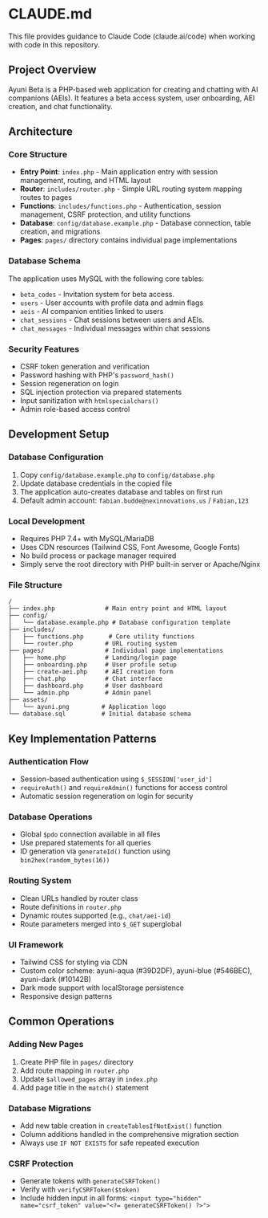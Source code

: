 # CLAUDE.md

This file provides guidance to Claude Code (claude.ai/code) when working with code in this repository.

## Project Overview

Ayuni Beta is a PHP-based web application for creating and chatting with AI companions (AEIs). It features a beta access system, user onboarding, AEI creation, and chat functionality.

## Architecture

### Core Structure
- **Entry Point**: `index.php` - Main application entry with session management, routing, and HTML layout
- **Router**: `includes/router.php` - Simple URL routing system mapping routes to pages
- **Functions**: `includes/functions.php` - Authentication, session management, CSRF protection, and utility functions
- **Database**: `config/database.example.php` - Database connection, table creation, and migrations
- **Pages**: `pages/` directory contains individual page implementations

### Database Schema
The application uses MySQL with the following core tables:
- `beta_codes` - Invitation system for beta access.
- `users` - User accounts with profile data and admin flags
- `aeis` - AI companion entities linked to users
- `chat_sessions` - Chat sessions between users and AEIs.
- `chat_messages` - Individual messages within chat sessions

### Security Features
- CSRF token generation and verification
- Password hashing with PHP's `password_hash()` 
- Session regeneration on login
- SQL injection protection via prepared statements
- Input sanitization with `htmlspecialchars()`
- Admin role-based access control

## Development Setup

### Database Configuration
1. Copy `config/database.example.php` to `config/database.php`
2. Update database credentials in the copied file
3. The application auto-creates database and tables on first run
4. Default admin account: `fabian.budde@nexinnovations.us` / `Fabian,123`

### Local Development
- Requires PHP 7.4+ with MySQL/MariaDB
- Uses CDN resources (Tailwind CSS, Font Awesome, Google Fonts)
- No build process or package manager required
- Simply serve the root directory with PHP built-in server or Apache/Nginx

### File Structure
```
/
├── index.php              # Main entry point and HTML layout
├── config/
│   └── database.example.php # Database configuration template
├── includes/
│   ├── functions.php       # Core utility functions
│   └── router.php         # URL routing system
├── pages/                 # Individual page implementations
│   ├── home.php           # Landing/login page
│   ├── onboarding.php     # User profile setup
│   ├── create-aei.php     # AEI creation form
│   ├── chat.php           # Chat interface
│   ├── dashboard.php      # User dashboard
│   └── admin.php          # Admin panel
├── assets/
│   └── ayuni.png         # Application logo
└── database.sql          # Initial database schema
```

## Key Implementation Patterns

### Authentication Flow
- Session-based authentication using `$_SESSION['user_id']`
- `requireAuth()` and `requireAdmin()` functions for access control
- Automatic session regeneration on login for security

### Database Operations
- Global `$pdo` connection available in all files
- Use prepared statements for all queries
- ID generation via `generateId()` function using `bin2hex(random_bytes(16))`

### Routing System
- Clean URLs handled by router class
- Route definitions in `router.php`
- Dynamic routes supported (e.g., `chat/aei-id`)
- Route parameters merged into `$_GET` superglobal

### UI Framework
- Tailwind CSS for styling via CDN
- Custom color scheme: ayuni-aqua (#39D2DF), ayuni-blue (#546BEC), ayuni-dark (#10142B)
- Dark mode support with localStorage persistence
- Responsive design patterns

## Common Operations

### Adding New Pages
1. Create PHP file in `pages/` directory
2. Add route mapping in `router.php`
3. Update `$allowed_pages` array in `index.php`
4. Add page title in the `match()` statement

### Database Migrations
- Add new table creation in `createTablesIfNotExist()` function
- Column additions handled in the comprehensive migration section
- Always use `IF NOT EXISTS` for safe repeated execution

### CSRF Protection
- Generate tokens with `generateCSRFToken()`
- Verify with `verifyCSRFToken($token)`
- Include hidden input in all forms: `<input type="hidden" name="csrf_token" value="<?= generateCSRFToken() ?>">`